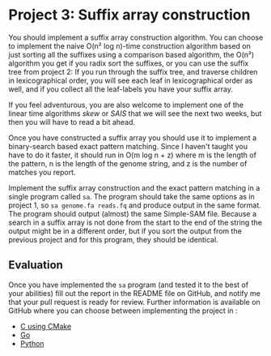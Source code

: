 # Project 3: Suffix array construction

You should implement a suffix array construction algorithm. You can
choose to implement the naive O(n² log n)-time construction algorithm
based on just sorting all the suffixes using a comparison based
algorithm, the O(n²) algorithm you get if you radix sort the suffixes,
or you can use the suffix tree from project 2: If you run through the
suffix tree, and traverse children in lexicographical order, you will
see each leaf in lexicographical order as well, and if you collect all
the leaf-labels you have your suffix array.

If you feel adventurous, you are also welcome to implement one of the
linear time algorithms *skew* or *SAIS* that we will see the next two
weeks, but then you will have to read a bit ahead.

Once you have constructed a suffix array you should use it to implement
a binary-search based exact pattern matching. Since I haven't taught you
have to do it faster, it should run in O(m log n + z) where m is the
length of the pattern, n is the length of the genome string, and z is
the number of matches you report.

Implement the suffix array construction and the exact pattern matching
in a single program called `sa`. The program should take the same
options as in project 1, so `sa genome.fa reads.fq` and produce output
in the same format. The program should output (almost) the same
Simple-SAM file. Because a search in a suffix array is not done from the
start to the end of the string the output might be in a different order,
but if you sort the output from the previous project and for this
program, they should be identical.

## Evaluation

Once you have implemented the `sa` program (and tested it to the best of
your abilities) fill out the report in the README file on GitHub, and
notify me that your pull request is ready for review. Further
information is available on GitHub where you can choose between
implementing the project in :

-   [C using CMake](https://classroom.github.com/a/lJuQfu71)
-   [Go](https://classroom.github.com/a/-Y9qtwJi)
-   [Python](https://classroom.github.com/a/PQOTuoXI)
